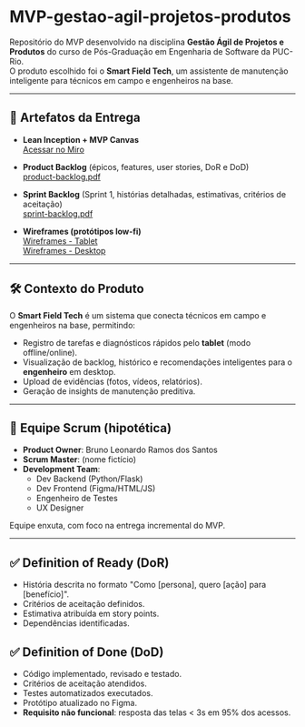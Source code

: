 # MVP-gestao-agil-projetos-produtos

Repositório do MVP desenvolvido na disciplina **Gestão Ágil de Projetos e Produtos** do curso de Pós-Graduação em Engenharia de Software da PUC-Rio.  
O produto escolhido foi o **Smart Field Tech**, um assistente de manutenção inteligente para técnicos em campo e engenheiros na base.

---

## 📌 Artefatos da Entrega

- **Lean Inception + MVP Canvas**  
  [Acessar no Miro](https://miro.com/app/board/uXjVJFRopp8=/?share_link_id=287627100484)

- **Product Backlog** (épicos, features, user stories, DoR e DoD)  
  [product-backlog.pdf](https://github.com/Brunotech411/MVP-gestao-agil-projetos-produtos/blob/main/product-backlog.pdf.pdf)

- **Sprint Backlog** (Sprint 1, histórias detalhadas, estimativas, critérios de aceitação)  
  [sprint-backlog.pdf](./sprint-backlog.pdf)

- **Wireframes (protótipos low-fi)**  
  [Wireframes - Tablet](./wireframes/fluxo_tecnico_tablet.pdf)  
  [Wireframes - Desktop](./wireframes/fluxo_engenheiro_desktop.pdf)

---

## 🛠️ Contexto do Produto

O **Smart Field Tech** é um sistema que conecta técnicos em campo e engenheiros na base, permitindo:  
- Registro de tarefas e diagnósticos rápidos pelo **tablet** (modo offline/online).  
- Visualização de backlog, histórico e recomendações inteligentes para o **engenheiro** em desktop.  
- Upload de evidências (fotos, vídeos, relatórios).  
- Geração de insights de manutenção preditiva.  

---

## 👥 Equipe Scrum (hipotética)

- **Product Owner**: Bruno Leonardo Ramos dos Santos  
- **Scrum Master**: (nome fictício)  
- **Development Team**:  
  - Dev Backend (Python/Flask)  
  - Dev Frontend (Figma/HTML/JS)  
  - Engenheiro de Testes  
  - UX Designer  

Equipe enxuta, com foco na entrega incremental do MVP.

---

## ✅ Definition of Ready (DoR)
- História descrita no formato "Como [persona], quero [ação] para [benefício]".  
- Critérios de aceitação definidos.  
- Estimativa atribuída em story points.  
- Dependências identificadas.  

## ✅ Definition of Done (DoD)
- Código implementado, revisado e testado.  
- Critérios de aceitação atendidos.  
- Testes automatizados executados.  
- Protótipo atualizado no Figma.  
- **Requisito não funcional**: resposta das telas < 3s em 95% dos acessos.


